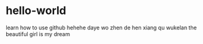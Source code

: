 # hello-world
learn how to use github
hehehe
daye wo zhen de hen xiang qu wukelan
the beautiful girl is my dream
